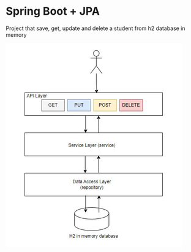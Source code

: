 # Spring Boot + JPA

Project that save, get, update and delete a student from h2 database in memory



![Project](https://github.com/ManoelClemente1/student/blob/master/img/student_arq.JPG)
